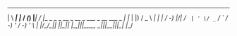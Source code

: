  ___      _    __ _ _     __  __                                       _   
|   \ ___| |_ / _(_) |___|  \/  |__ _ _ _  __ _ __ _ ___ _ __  ___ _ _| |_ 
| |) / _ \  _|  _| | / -_) |\/| / _` | ' \/ _` / _` / -_) '  \/ -_) ' \  _|
|___/\___/\__|_| |_|_\___|_|  |_\__,_|_||_\__,_\__, \___|_|_|_\___|_||_\__|
                                               |___/                       

